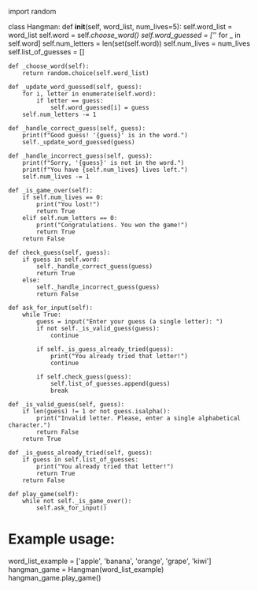 import random

class Hangman:
    def __init__(self, word_list, num_lives=5):
        self.word_list = word_list
        self.word = self._choose_word()
        self.word_guessed = ['_' for _ in self.word]
        self.num_letters = len(set(self.word))
        self.num_lives = num_lives
        self.list_of_guesses = []

    def _choose_word(self):
        return random.choice(self.word_list)

    def _update_word_guessed(self, guess):
        for i, letter in enumerate(self.word):
            if letter == guess:
                self.word_guessed[i] = guess
        self.num_letters -= 1

    def _handle_correct_guess(self, guess):
        print(f"Good guess! '{guess}' is in the word.")
        self._update_word_guessed(guess)

    def _handle_incorrect_guess(self, guess):
        print(f"Sorry, '{guess}' is not in the word.")
        print(f"You have {self.num_lives} lives left.")
        self.num_lives -= 1

    def _is_game_over(self):
        if self.num_lives == 0:
            print("You lost!")
            return True
        elif self.num_letters == 0:
            print("Congratulations. You won the game!")
            return True
        return False

    def check_guess(self, guess):
        if guess in self.word:
            self._handle_correct_guess(guess)
            return True
        else:
            self._handle_incorrect_guess(guess)
            return False

    def ask_for_input(self):
        while True:
            guess = input("Enter your guess (a single letter): ")
            if not self._is_valid_guess(guess):
                continue

            if self._is_guess_already_tried(guess):
                print("You already tried that letter!")
                continue

            if self.check_guess(guess):
                self.list_of_guesses.append(guess)
                break

    def _is_valid_guess(self, guess):
        if len(guess) != 1 or not guess.isalpha():
            print("Invalid letter. Please, enter a single alphabetical character.")
            return False
        return True

    def _is_guess_already_tried(self, guess):
        if guess in self.list_of_guesses:
            print("You already tried that letter!")
            return True
        return False

    def play_game(self):
        while not self._is_game_over():
            self.ask_for_input()

# Example usage:
word_list_example = ['apple', 'banana', 'orange', 'grape', 'kiwi']
hangman_game = Hangman(word_list_example)
hangman_game.play_game()
